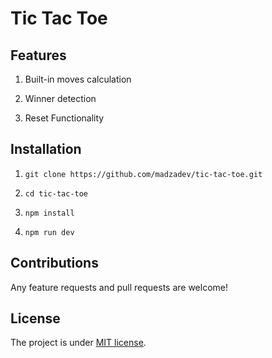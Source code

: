 # Tic Tac Toe

## Features

1. Built-in moves calculation

2. Winner detection

3. Reset Functionality

## Installation

1. `git clone https://github.com/madzadev/tic-tac-toe.git`

2. `cd tic-tac-toe`

3. `npm install`

4. `npm run dev`

## Contributions

Any feature requests and pull requests are welcome!

## License

The project is under [MIT license](https://choosealicense.com/licenses/mit/).
